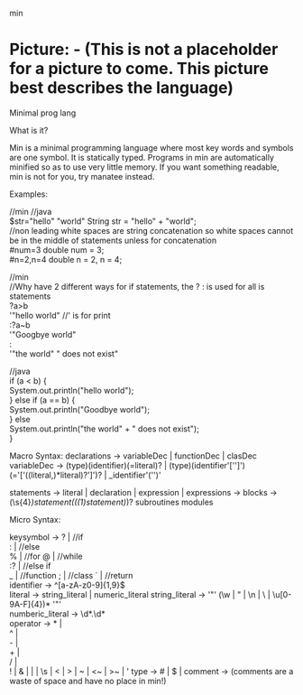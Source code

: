 min

Picture: -
(This is not a placeholder for a picture to come. This picture best describes the language)
===

Minimal prog lang

What is it?

Min is a minimal programming language where most key words and symbols are one symbol. It is statically typed. Programs in min are automatically minified so as to use very little memory. If you want something readable, min is not for you, try manatee instead.


Examples:

//min                     //java  
$str="hello" "world"      String str = "hello" + "world";  
//non leading white spaces are string concatenation so white spaces cannot be in the middle of statements unless for concatenation  
\#num=3                    double num = 3;  
\#n=2,n=4                  double n = 2, n = 4;  

//min  
//Why have 2 different ways for if statements, the ? : is used for all is statements  
?a>b                      
    '"hello world" //' is for print  
:?a~b  
    '"Googbye world"  
:  
    '"the world" " does not exist"  
 

//java  
if (a < b) {  
    System.out.println("hello world");  
} else if (a == b) {  
    System.out.println("Goodbye world");  
} else  
    System.out.println("the world" + " does not exist");  
}  

 
Macro Syntax:
declarations -> variableDec |
                functionDec |
                clasDec
variableDec ->  (type)(identifier)(=literal)? |
                (type)(identifier'['']')(='['((literal,)*literal)?']')? |
                _identifier'('')'
                
statements -> literal | 
              declaration | 
              expression |
expressions -> 
blocks -> (\s{4}*)statement(((1)statement)*)?
subroutines
modules


Micro Syntax:  

keysymbol -> ? |     //if  
            : |     //else  
            % |     //for
            @ |     //while  
            :? |    //else if  
            _ |     //function 
            ; |     //class
            ` |     //return  
identifier -> ^[a-zA-z0-9]{1,9}$  
literal -> string_literal |
           numeric_literal
string_literal -> '"' (\w | \" | \n | \\ | \u[0-9A-F]{4})* '"'  
numberic_literal -> \d*.\d*  
operator -> * |  
             ^ |  
             - |  
             + |  
             / |  
             ! |
             & |
             | |
             \s |
             < |
             > |
             ~ |
             <~ |
             >~ |
             '
type -> # |
        $ |
comment -> (comments are a waste of space and have no place in min!)  





